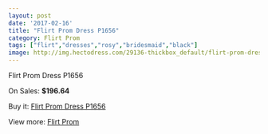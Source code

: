 ```yaml
---
layout: post
date: '2017-02-16'
title: "Flirt Prom Dress P1656"
category: Flirt Prom
tags: ["flirt","dresses","rosy","bridesmaid","black"]
image: http://img.hectodress.com/29136-thickbox_default/flirt-prom-dress-p1656.jpg
---
```

Flirt Prom Dress P1656

On Sales: **$196.64**
<a href="https://www.hectodress.com/flirt-prom/13578-flirt-prom-dress-p1656.html"><amp-img layout="responsive" width="600" height="600" src="//img.hectodress.com/29136-thickbox_default/flirt-prom-dress-p1656.jpg" alt="Flirt Prom Dress P1656 0" /></a>
<a href="https://www.hectodress.com/flirt-prom/13578-flirt-prom-dress-p1656.html"><amp-img layout="responsive" width="600" height="600" src="//img.hectodress.com/29140-thickbox_default/flirt-prom-dress-p1656.jpg" alt="Flirt Prom Dress P1656 1" /></a>
<a href="https://www.hectodress.com/flirt-prom/13578-flirt-prom-dress-p1656.html"><amp-img layout="responsive" width="600" height="600" src="//img.hectodress.com/29139-thickbox_default/flirt-prom-dress-p1656.jpg" alt="Flirt Prom Dress P1656 2" /></a>
<a href="https://www.hectodress.com/flirt-prom/13578-flirt-prom-dress-p1656.html"><amp-img layout="responsive" width="600" height="600" src="//img.hectodress.com/29138-thickbox_default/flirt-prom-dress-p1656.jpg" alt="Flirt Prom Dress P1656 3" /></a>
<a href="https://www.hectodress.com/flirt-prom/13578-flirt-prom-dress-p1656.html"><amp-img layout="responsive" width="600" height="600" src="//img.hectodress.com/29137-thickbox_default/flirt-prom-dress-p1656.jpg" alt="Flirt Prom Dress P1656 4" /></a>

Buy it: [Flirt Prom Dress P1656](https://www.hectodress.com/flirt-prom/13578-flirt-prom-dress-p1656.html "Flirt Prom Dress P1656")

View more: [Flirt Prom](https://www.hectodress.com/223-flirt-prom "Flirt Prom")
